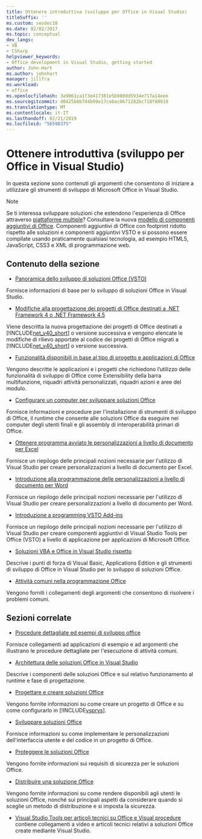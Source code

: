 ```yaml
---
title: Ottenere introduttiva (sviluppo per Office in Visual Studio)
titleSuffix: ''
ms.custom: seodec18
ms.date: 02/02/2017
ms.topic: conceptual
dev_langs:
- VB
- CSharp
helpviewer_keywords:
- Office development in Visual Studio, getting started
author: John-Hart
ms.author: johnhart
manager: jillfra
ms.workload:
- office
ms.openlocfilehash: 3a9861ca1f3e417381e5b980dd5934e717a14eee
ms.sourcegitcommit: d0425b6b7d4b99e17ca6ac0671282bc718f80910
ms.translationtype: MT
ms.contentlocale: it-IT
ms.lasthandoff: 02/21/2019
ms.locfileid: "56598375"
---
```

# <a name="get-started-office-development-in-visual-studio"></a>Ottenere introduttiva (sviluppo per Office in Visual Studio)
  In questa sezione sono contenuti gli argomenti che consentono di iniziare a utilizzare gli strumenti di sviluppo di Microsoft Office in Visual Studio.

> [!NOTE]
>  Se ti interessa sviluppare soluzioni che estendono l'esperienza di Office attraverso [piattaforme multiple](https://dev.office.com/add-in-availability)? Consultare la nuova [modello di componenti aggiuntivi di Office](https://dev.office.com/docs/add-ins/overview/office-add-ins). Componenti aggiuntivi di Office con footprint ridotto rispetto alle soluzioni e componenti aggiuntivi VSTO e si possono essere compilate usando praticamente qualsiasi tecnologia, ad esempio HTML5, JavaScript, CSS3 e XML di programmazione web.

## <a name="in-this-section"></a>Contenuto della sezione
- [Panoramica dello sviluppo di soluzioni Office &#40;VSTO&#41;](../vsto/office-solutions-development-overview-vsto.md)

 Fornisce informazioni di base per lo sviluppo di soluzioni Office in Visual Studio.

- [Modifiche alla progettazione dei progetti di Office destinati a .NET Framework 4 o .NET Framework 4.5](../vsto/changes-to-the-design-of-office-projects-that-target-the-dotnet-framework-4-or-the-dotnet-framework-4-5.md)

 Viene descritta la nuova progettazione dei progetti di Office destinati a [!INCLUDE[net_v40_short](../sharepoint/includes/net-v40-short-md.md)] o versione successiva e vengono elencate le modifiche di rilievo apportate al codice dei progetti di Office migrati a [!INCLUDE[net_v40_short](../sharepoint/includes/net-v40-short-md.md)] o versione successiva.

- [Funzionalità disponibili in base al tipo di progetto e applicazioni di Office](../vsto/features-available-by-office-application-and-project-type.md)

 Vengono descritte le applicazioni e i progetti che richiedono l’utilizzo delle funzionalità di sviluppo di Office come Extensibility della barra multifunzione, riquadri attività personalizzati, riquadri azioni e aree del modulo.

- [Configurare un computer per sviluppare soluzioni Office](../vsto/configuring-a-computer-to-develop-office-solutions.md)

 Fornisce informazioni e procedure per l'installazione di strumenti di sviluppo di Office, il runtime che consente alle soluzioni Office da eseguire nei computer degli utenti finali e gli assembly di interoperabilità primari di Office.

- [Ottenere programma avviato le personalizzazioni a livello di documento per Excel](../vsto/getting-started-programming-document-level-customizations-for-excel.md)

 Fornisce un riepilogo delle principali nozioni necessarie per l'utilizzo di Visual Studio per creare personalizzazioni a livello di documento per Excel.

- [Introduzione alla programmazione delle personalizzazioni a livello di documento per Word](../vsto/getting-started-programming-document-level-customizations-for-word.md)

 Fornisce un riepilogo delle principali nozioni necessarie per l'utilizzo di Visual Studio per creare personalizzazioni a livello di documento per Word.

- [Introduzione a programming VSTO Add-ins](../vsto/getting-started-programming-vsto-add-ins.md)

 Fornisce un riepilogo delle principali nozioni necessarie per l'utilizzo di Visual Studio per creare componenti aggiuntivi di Visual Studio Tools per Office (VSTO) a livello di applicazione per applicazioni di Microsoft Office.

- [Soluzioni VBA e Office in Visual Studio rispetto](../vsto/vba-and-office-solutions-in-visual-studio-compared.md)

 Descrive i punti di forza di Visual Basic, Applications Edition e gli strumenti di sviluppo di Office in Visual Studio per lo sviluppo di soluzioni Office.

- [Attività comuni nella programmazione Office](../vsto/common-tasks-in-office-programming.md)

 Vengono forniti i collegamenti degli argomenti che consentono di risolvere i problemi comuni.

## <a name="related-sections"></a>Sezioni correlate
- [Procedure dettagliate ed esempi di sviluppo office](../vsto/office-development-samples-and-walkthroughs.md)

 Fornisce collegamenti ad applicazioni di esempio e ad argomenti che illustrano le procedure dettagliate per l'esecuzione di attività comuni.

- [Architettura delle soluzioni Office in Visual Studio](../vsto/architecture-of-office-solutions-in-visual-studio.md)

 Descrive i componenti delle soluzioni Office e sul relativo funzionamento al runtime e fase di progettazione.

- [Progettare e creare soluzioni Office](../vsto/designing-and-creating-office-solutions.md)

 Vengono fornite informazioni su come creare un progetto di Office e su come configurarlo in [!INCLUDE[vsprvs](../sharepoint/includes/vsprvs-md.md)].

- [Sviluppare soluzioni Office](../vsto/developing-office-solutions.md)

 Fornisce informazioni su come implementare le personalizzazioni dell'interfaccia utente e del codice in un progetto di Office.

- [Proteggere le soluzioni Office](../vsto/securing-office-solutions.md)

 Vengono fornite informazioni sui requisiti di sicurezza per le soluzioni Office.

- [Distribuire una soluzione Office](../vsto/deploying-an-office-solution.md)

 Vengono fornite informazioni su come rendere disponibili agli utenti le soluzioni Office, nonché sui principali aspetti da considerare quando si sceglie un metodo di distribuzione e si imposta la sicurezza.

- [Visual Studio Tools per articoli tecnici su Office e Visual procedure](http://go.microsoft.com/fwlink/?LinkID=106640) contiene collegamenti a video e articoli tecnici relativi a soluzioni Office create mediante Visual Studio.
